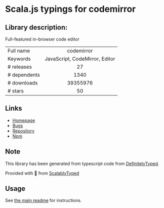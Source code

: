 
# Scala.js typings for codemirror


## Library description:
Full-featured in-browser code editor

|                    |                 |
| ------------------ | :-------------: |
| Full name          | codemirror |
| Keywords           | JavaScript, CodeMirror, Editor |
| # releases         | 27 |
| # dependents       | 1340 |
| # downloads        | 39355976 |
| # stars            | 50 |

## Links
- [Homepage](https://codemirror.net)
- [Bugs](http://github.com/codemirror/CodeMirror/issues)
- [Repository](https://github.com/codemirror/CodeMirror)
- [Npm](https://www.npmjs.com/package/codemirror)
    


## Note
This library has been generated from typescript code from [DefinitelyTyped](https://definitelytyped.org).

Provided with :purple_heart: from [ScalablyTyped](https://github.com/oyvindberg/ScalablyTyped)

## Usage
See [the main readme](../../readme.md) for instructions.


